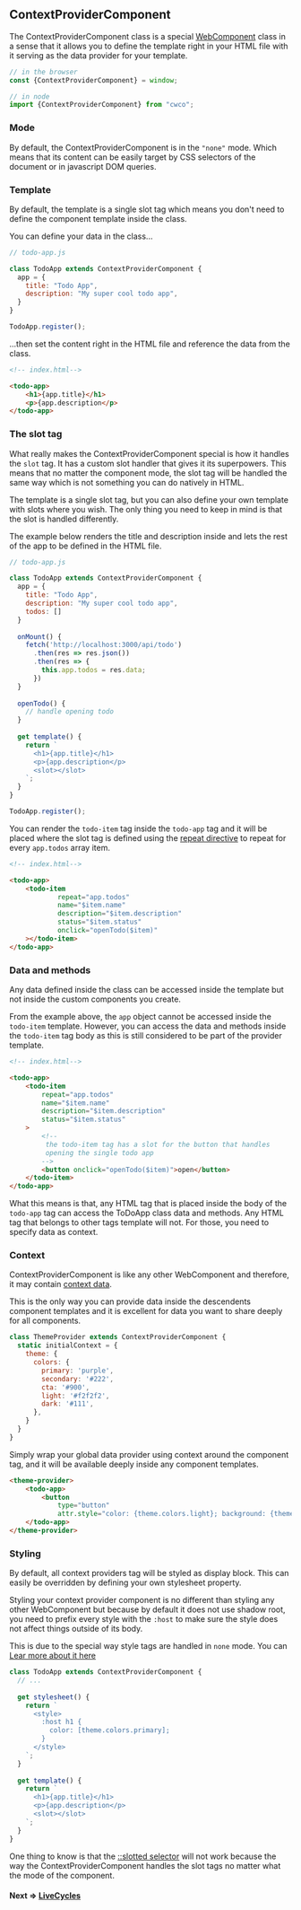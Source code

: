 ## ContextProviderComponent

The ContextProviderComponent class is a
special [WebComponent](https://github.com/beforesemicolon/cwco/blob/master/docs/WebComponent.md) class
in a sense that it allows you to define the template right in your HTML file with it serving as the data provider for
your template.

```js
// in the browser
const {ContextProviderComponent} = window;

// in node
import {ContextProviderComponent} from "cwco";
```

### Mode
By default, the ContextProviderComponent is in the `"none"` mode. Which means that its content can be easily
target by CSS selectors of the document or in javascript DOM queries.

### Template

By default, the template is a single slot tag which means you don't need to define the component template inside the
class.

You can define your data in the class...

```js
// todo-app.js

class TodoApp extends ContextProviderComponent {
  app = {
    title: "Todo App",
    description: "My super cool todo app",
  }
}

TodoApp.register();
```

...then set the content right in the HTML file and reference the data from the class.

```html
<!-- index.html-->

<todo-app>
	<h1>{app.title}</h1>
	<p>{app.description</p>
</todo-app>
```

### The slot tag

What really makes the ContextProviderComponent special is how it handles the `slot` tag. It has a custom slot handler that gives
it its superpowers. This means that no matter the component mode, the slot tag will be handled the same way which is 
not something you can do natively in HTML.

The template is a single slot tag, but you can also define your own template with slots where you wish. The only thing
you need to keep in mind is that the slot is handled differently.

The example below renders the title and description inside and lets the rest of the app to be defined in the HTML file.

```js
// todo-app.js

class TodoApp extends ContextProviderComponent {
  app = {
    title: "Todo App",
    description: "My super cool todo app",
    todos: []
  }
  
  onMount() {
    fetch('http://localhost:3000/api/todo')
      .then(res => res.json())
      .then(res => {
        this.app.todos = res.data;
      })
  }
  
  openTodo() {
    // handle opening todo
  }
  
  get template() {
    return `
      <h1>{app.title}</h1>
      <p>{app.description</p>
      <slot></slot>
    `;
  }
}

TodoApp.register();
```

You can render the `todo-item` tag inside the `todo-app` tag and it will be placed where the slot tag is defined using
the [repeat directive](https://github.com/beforesemicolon/cwco/blob/master/docs/directives.md#repeat) to repeat
for every `app.todos` array item.

```html
<!-- index.html-->

<todo-app>
	<todo-item
            repeat="app.todos"
            name="$item.name"
            description="$item.description"
            status="$item.status"
            onclick="openTodo($item)"
	></todo-item>
</todo-app>
```

### Data and methods
Any data defined inside the class can be accessed inside the template but not inside the custom components
you create.

From the example above, the `app` object cannot be accessed inside the `todo-item` template. However, you can access
the data and methods inside the `todo-item` tag body as this is still considered to be part of the provider template.

```html
<!-- index.html-->

<todo-app>
	<todo-item
		repeat="app.todos"
		name="$item.name"
		description="$item.description"
		status="$item.status"
	>
        <!-- 
         the todo-item tag has a slot for the button that handles
         opening the single todo app
        -->
        <button onclick="openTodo($item)">open</button>
    </todo-item>
</todo-app>
```

What this means is that, any HTML tag that is placed inside the body of the `todo-app` tag can access the
ToDoApp class data and methods. Any HTML tag that belongs to other tags template will not. For those, you 
need to specify data as context.

### Context
ContextProviderComponent is like any other WebComponent and therefore, it may contain 
[context data](https://github.com/beforesemicolon/cwco/blob/master/docs/context.md).

This is the only way you can provide data inside the descendents component templates and it is excellent
for data you want to share deeply for all components.

```js
class ThemeProvider extends ContextProviderComponent {
  static initialContext = {
    theme: {
      colors: {
        primary: 'purple', 
        secondary: '#222', 
        cta: '#900', 
        light: '#f2f2f2', 
        dark: '#111', 
      },
    }
  }
}
```

Simply wrap your global data provider using context around the component tag, and it will be available
deeply inside any component templates.

```html
<theme-provider>
    <todo-app>
        <button 
            type="button" 
            attr.style="color: {theme.colors.light}; background: {theme.colors.primary}, true">click me</button>
    </todo-app>
</theme-provider>
```

### Styling
By default, all context providers tag will be styled as display block. This can easily be overridden by defining
your own stylesheet property.

Styling your context provider component is no different than styling any other WebComponent but because
by default it does not use shadow root, you need to prefix every style with the `:host` to make sure
the style does not affect things outside of its body.

This is due to the special way style tags are handled in `none` mode. You can 
[Lear more about it here](https://github.com/beforesemicolon/cwco/blob/master/docs/stylesheet.md)

```js
class TodoApp extends ContextProviderComponent {
  // ...
  
  get stylesheet() {
    return `
      <style>
        :host h1 {
          color: [theme.colors.primary];
        }
      </style>
    `;
  }
  
  get template() {
    return `
      <h1>{app.title}</h1>
      <p>{app.description</p>
      <slot></slot>
    `;
  }
}
```

One thing to know is that the [::slotted selector](https://developer.mozilla.org/en-US/docs/Web/CSS/::slotted)
will not work because the way the ContextProviderComponent handles the slot tags no matter what the mode
of the component.

#### Next => [LiveCycles](https://github.com/beforesemicolon/cwco/blob/master/docs/livecycles.md)
